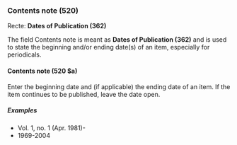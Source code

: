 ### Contents note (520)

Recte: **Dates of Publication (362)**  

The field Contents note is meant as **Dates of Publication (362)** and is used to state the beginning and/or ending date(s) of an item, especially for periodicals.  

#### Contents note (520 $a)

Enter the beginning date and (if applicable) the ending date of an item. If the item continues to be published, leave the date open.

##### Examples

- Vol. 1, no. 1 (Apr. 1981)-
- 1969-2004
